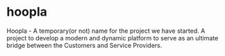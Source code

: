 # hoopla
Hoopla - A temporary(or not) name for the project we have started. A project to develop a modern and dynamic platform
to serve as an ultimate bridge between the Customers and Service Providers.
